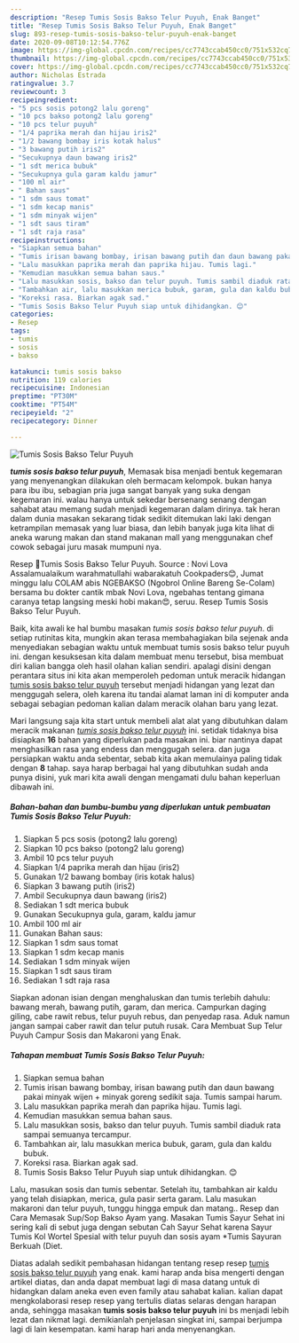 ```yaml
---
description: "Resep Tumis Sosis Bakso Telur Puyuh, Enak Banget"
title: "Resep Tumis Sosis Bakso Telur Puyuh, Enak Banget"
slug: 893-resep-tumis-sosis-bakso-telur-puyuh-enak-banget
date: 2020-09-08T10:12:54.776Z
image: https://img-global.cpcdn.com/recipes/cc7743ccab450cc0/751x532cq70/tumis-sosis-bakso-telur-puyuh-foto-resep-utama.jpg
thumbnail: https://img-global.cpcdn.com/recipes/cc7743ccab450cc0/751x532cq70/tumis-sosis-bakso-telur-puyuh-foto-resep-utama.jpg
cover: https://img-global.cpcdn.com/recipes/cc7743ccab450cc0/751x532cq70/tumis-sosis-bakso-telur-puyuh-foto-resep-utama.jpg
author: Nicholas Estrada
ratingvalue: 3.7
reviewcount: 3
recipeingredient:
- "5 pcs sosis potong2 lalu goreng"
- "10 pcs bakso potong2 lalu goreng"
- "10 pcs telur puyuh"
- "1/4 paprika merah dan hijau iris2"
- "1/2 bawang bombay iris kotak halus"
- "3 bawang putih iris2"
- "Secukupnya daun bawang iris2"
- "1 sdt merica bubuk"
- "Secukupnya gula garam kaldu jamur"
- "100 ml air"
- " Bahan saus"
- "1 sdm saus tomat"
- "1 sdm kecap manis"
- "1 sdm minyak wijen"
- "1 sdt saus tiram"
- "1 sdt raja rasa"
recipeinstructions:
- "Siapkan semua bahan"
- "Tumis irisan bawang bombay, irisan bawang putih dan daun bawang pakai minyak wijen + minyak goreng sedikit saja. Tumis sampai harum."
- "Lalu masukkan paprika merah dan paprika hijau. Tumis lagi."
- "Kemudian masukkan semua bahan saus."
- "Lalu masukkan sosis, bakso dan telur puyuh. Tumis sambil diaduk rata sampai semuanya tercampur."
- "Tambahkan air, lalu masukkan merica bubuk, garam, gula dan kaldu bubuk."
- "Koreksi rasa. Biarkan agak sad."
- "Tumis Sosis Bakso Telur Puyuh siap untuk dihidangkan. 😊"
categories:
- Resep
tags:
- tumis
- sosis
- bakso

katakunci: tumis sosis bakso 
nutrition: 119 calories
recipecuisine: Indonesian
preptime: "PT30M"
cooktime: "PT54M"
recipeyield: "2"
recipecategory: Dinner

---
```



![Tumis Sosis Bakso Telur Puyuh](https://img-global.cpcdn.com/recipes/cc7743ccab450cc0/751x532cq70/tumis-sosis-bakso-telur-puyuh-foto-resep-utama.jpg)

<b><i>tumis sosis bakso telur puyuh</i></b>, Memasak bisa menjadi bentuk kegemaran yang menyenangkan dilakukan oleh bermacam kelompok. bukan hanya para ibu ibu, sebagian pria juga sangat banyak yang suka dengan kegemaran ini. walau hanya untuk sekedar bersenang senang dengan sahabat atau memang sudah menjadi kegemaran dalam dirinya. tak heran dalam dunia masakan sekarang tidak sedikit ditemukan laki laki dengan ketrampilan memasak yang luar biasa, dan lebih banyak juga kita lihat di aneka warung makan dan stand makanan mall yang menggunakan chef cowok sebagai juru masak mumpuni nya.

Resep 🌸Tumis Sosis Bakso Telur Puyuh. Source : Novi Lova Assalamualaikum warahmatullahi wabarakatuh Cookpaders😊, Jumat minggu lalu COLAM abis NGEBAKSO (Ngobrol Online Bareng Se-Colam) bersama bu dokter cantik mbak Novi Lova, ngebahas tentang gimana caranya tetap langsing meski hobi makan😍, seruu. Resep Tumis Sosis Bakso Telur Puyuh.

Baik, kita awali ke hal bumbu masakan <i>tumis sosis bakso telur puyuh</i>. di setiap rutinitas kita, mungkin akan terasa membahagiakan bila sejenak anda menyediakan sebagian waktu untuk membuat tumis sosis bakso telur puyuh ini. dengan kesuksesan kita dalam membuat menu tersebut, bisa membuat diri kalian bangga oleh hasil olahan kalian sendiri. apalagi disini dengan perantara situs ini kita akan memperoleh pedoman untuk meracik hidangan <u>tumis sosis bakso telur puyuh</u> tersebut menjadi hidangan yang lezat dan menggugah selera, oleh karena itu tandai alamat laman ini di komputer anda sebagai sebagian pedoman kalian dalam meracik olahan baru yang lezat.


Mari langsung saja kita start untuk membeli alat alat yang dibutuhkan dalam meracik makanan <u><i>tumis sosis bakso telur puyuh</i></u> ini. setidak tidaknya bisa disiapkan <b>16</b> bahan yang diperlukan pada masakan ini. biar nantinya dapat menghasilkan rasa yang endess dan menggugah selera. dan juga persiapkan waktu anda sebentar, sebab kita akan memulainya paling tidak dengan <b>8</b> tahap. saya harap berbagai hal yang dibutuhkan sudah anda punya disini, yuk mari kita awali dengan mengamati dulu bahan keperluan dibawah ini.

<!--inarticleads1-->

##### Bahan-bahan dan bumbu-bumbu yang diperlukan untuk pembuatan Tumis Sosis Bakso Telur Puyuh:

1. Siapkan 5 pcs sosis (potong2 lalu goreng)
1. Siapkan 10 pcs bakso (potong2 lalu goreng)
1. Ambil 10 pcs telur puyuh
1. Siapkan 1/4 paprika merah dan hijau (iris2)
1. Gunakan 1/2 bawang bombay (iris kotak halus)
1. Siapkan 3 bawang putih (iris2)
1. Ambil Secukupnya daun bawang (iris2)
1. Sediakan 1 sdt merica bubuk
1. Gunakan Secukupnya gula, garam, kaldu jamur
1. Ambil 100 ml air
1. Gunakan  Bahan saus:
1. Siapkan 1 sdm saus tomat
1. Siapkan 1 sdm kecap manis
1. Sediakan 1 sdm minyak wijen
1. Siapkan 1 sdt saus tiram
1. Sediakan 1 sdt raja rasa


Siapkan adonan isian dengan menghaluskan dan tumis terlebih dahulu: bawang merah, bawang putih, garam, dan merica. Campurkan daging giling, cabe rawit rebus, telur puyuh rebus, dan penyedap rasa. Aduk namun jangan sampai caber rawit dan telur putuh rusak. Cara Membuat Sup Telur Puyuh Campur Sosis dan Makaroni yang Enak. 

<!--inarticleads2-->

##### Tahapan membuat Tumis Sosis Bakso Telur Puyuh:

1. Siapkan semua bahan
1. Tumis irisan bawang bombay, irisan bawang putih dan daun bawang pakai minyak wijen + minyak goreng sedikit saja. Tumis sampai harum.
1. Lalu masukkan paprika merah dan paprika hijau. Tumis lagi.
1. Kemudian masukkan semua bahan saus.
1. Lalu masukkan sosis, bakso dan telur puyuh. Tumis sambil diaduk rata sampai semuanya tercampur.
1. Tambahkan air, lalu masukkan merica bubuk, garam, gula dan kaldu bubuk.
1. Koreksi rasa. Biarkan agak sad.
1. Tumis Sosis Bakso Telur Puyuh siap untuk dihidangkan. 😊


Lalu, masukan sosis dan tumis sebentar. Setelah itu, tambahkan air kaldu yang telah disiapkan, merica, gula pasir serta garam. Lalu masukan makaroni dan telur puyuh, tunggu hingga empuk dan matang.. Resep dan Cara Memasak Sup/Sop Bakso Ayam yang. Masakan Tumis Sayur Sehat ini sering kali di sebut juga dengan sebutan Cah Sayur Sehat karena Sayur Tumis Kol Wortel Spesial with telur puyuh dan sosis ayam *Tumis Sayuran Berkuah (Diet. 

Diatas adalah sedikit pembahasan hidangan tentang resep resep <u>tumis sosis bakso telur puyuh</u> yang enak. kami harap anda bisa mengerti dengan artikel diatas, dan anda dapat membuat lagi di masa datang untuk di hidangkan dalam aneka even even family atau sahabat kalian. kalian dapat mengkolaborasi resep resep yang tertulis diatas selaras dengan harapan anda, sehingga masakan <b>tumis sosis bakso telur puyuh</b> ini bs menjadi lebih lezat dan nikmat lagi. demikianlah penjelasan singkat ini, sampai berjumpa lagi di lain kesempatan. kami harap hari anda menyenangkan.
